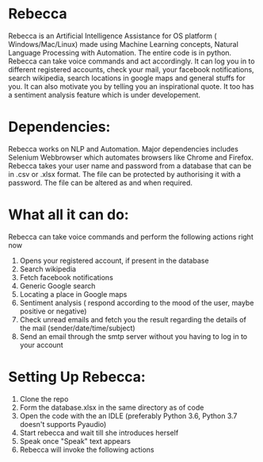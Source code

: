 # Rebecca

Rebecca is an Artificial Intelligence Assistance for OS platform ( Windows/Mac/Linux) made using Machine Learning concepts, Natural Language Processing with Automation. The entire code is in python. Rebecca can take voice commands and act accordingly. It can log you in to different registered accounts, check your mail, your facebook notifications, search wikipedia, search locations in google maps and general stuffs for you. It can also motivate you by telling you an inspirational quote. It too has a sentiment analysis feature which is under developement. 
# Dependencies:

Rebecca works on NLP and Automation. Major dependencies includes Selenium Webbrowser which automates browsers like Chrome and Firefox.
Rebecca takes your user name and password from a database that can be in .csv or .xlsx format. The file can be protected by authorising it with a password. The file can be altered as and when required. 
# What all it can do:

Rebecca can take voice commands and perform the following actions right now
1. Opens your registered account, if present in the database
2. Search wikipedia
3. Fetch facebook notifications
4. Generic Google search
5. Locating a place in Google maps
6. Sentiment analysis ( respond according to the mood of the user, maybe positive or negative)
7. Check unread emails and fetch you the result regarding the details of the mail (sender/date/time/subject)
8. Send an email through the smtp server without you having to log in to your account 
# Setting Up Rebecca:
1. Clone the repo
2. Form the database.xlsx in the same directory as of code
3. Open the code with the an IDLE (preferably Python 3.6, Python 3.7 doesn't supports Pyaudio)
4. Start rebecca and wait till she introduces herself
5. Speak once "Speak" text appears
6. Rebecca will invoke the following actions
